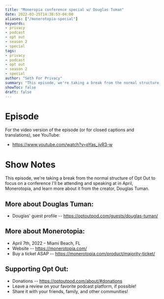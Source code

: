 ```yaml
---
title: "Moneropia conference special w/ Douglas Tuman"
date: 2022-03-25T14:38:53-04:00
aliases: ["/monerotopia-special"]
keywords:
- privacy
- podcast
- opt out
- season 2
- special
tags:
- privacy
- podcast
- opt out
- season 2
- special
author: "Seth For Privacy"
summary: "This episode, we're taking a break from the normal structure of Opt Out to focus on a conference I'll be attending and speaking at in April, Monerotopia, and learn more about it from the creator, Doug."
showToc: false
draft: false
---
```


# Episode

<div id="buzzsprout-player-10318499"></div><script src="https://www.buzzsprout.com/1790481/10318499-moneropia-conference-special-w-douglas-tuman.js?container_id=buzzsprout-player-10318499&player=small" type="text/javascript" charset="utf-8"></script>

For the video version of the episode (or for closed captions and translations), see YouTube:

- <https://www.youtube.com/watch?v=pYas_jvR3-w>

# Show Notes

This episode, we're taking a break from the normal structure of Opt Out to focus on a conference I'll be attending and speaking at in April, Monerotopia, and learn more about it from the creator, Douglas Tuman.

## More about Douglas Tuman:

- Douglas' guest profile -- https://optoutpod.com/guests/douglas-tuman/

## More about Monerotopia:

- April 7th, 2022 – Miami Beach, FL
- Website -- https://monerotopia.com/
- Buy a ticket ASAP -- https://monerotopia.com/product/majority-ticket/

## Supporting Opt Out:

- Donations -- https://optoutpod.com/about/#donations
- Leave a review on your favorite podcast platform, if possible!
- Share it with your friends, family, and other communities!
